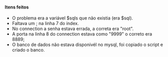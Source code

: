 #### Itens feitos

* O problema era a variável $sqls que não existia (era $sql).
* Faltava um ; na linha 7 do index.
* No connection a senha estava errada, a correta era "root".
* A porta na linha 8 do connection estava como "9999" o correto era 8889;
* O banco de dados não estava disponivél no mysql, foi copiado o script e criado o banco.